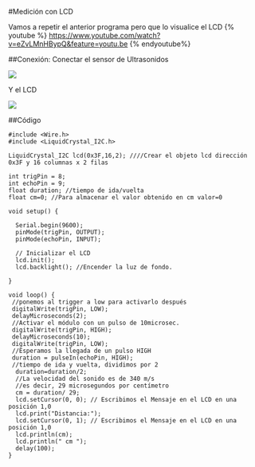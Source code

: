 #Medición con LCD

Vamos a repetir el anterior programa pero que lo visualice el LCD
{% youtube %}
https://www.youtube.com/watch?v=eZvLMnHBypQ&feature=youtu.be
{% endyoutube%}

##Conexión: 
Conectar el sensor de Ultrasonidos

![](img/Captura_de_pantalla_2015-04-01_a_las_22.51.09.png)

Y el LCD

![](https://www.luisllamas.es/wp-content/uploads/2016/05/arduino-lcd-i2c-esquema.png)

##Código

```cpp+lineNumbers:true
#include <Wire.h>
#include <LiquidCrystal_I2C.h>

LiquidCrystal_I2C lcd(0x3F,16,2); ////Crear el objeto lcd dirección 0x3F y 16 columnas x 2 filas

int trigPin = 8;
int echoPin = 9;
float duration; //tiempo de ida/vuelta
float cm=0; //Para almacenar el valor obtenido en cm valor=0

void setup() {

  Serial.begin(9600);
  pinMode(trigPin, OUTPUT);
  pinMode(echoPin, INPUT);
  
  // Inicializar el LCD
  lcd.init();
  lcd.backlight(); //Encender la luz de fondo.
  
}

void loop() {
 //ponemos al trigger a low para activarlo después 
 digitalWrite(trigPin, LOW);
 delayMicroseconds(2);
 //Activar el módulo con un pulso de 10microsec.
 digitalWrite(trigPin, HIGH);
 delayMicroseconds(10);
 digitalWrite(trigPin, LOW);
 //Esperamos la llegada de un pulso HIGH
 duration = pulseIn(echoPin, HIGH);
 //tiempo de ida y vuelta, dividimos por 2
  duration=duration/2;
  //La velocidad del sonido es de 340 m/s
  //es decir, 29 microsegundos por centímetro
  cm = duration/ 29;
  lcd.setCursor(0, 0); // Escribimos el Mensaje en el LCD en una posición 1,0
  lcd.print("Distancia:");
  lcd.setCursor(0, 1); // Escribimos el Mensaje en el LCD en una posición 1,0
  lcd.println(cm);
  lcd.println(" cm ");
  delay(100);
}
```


